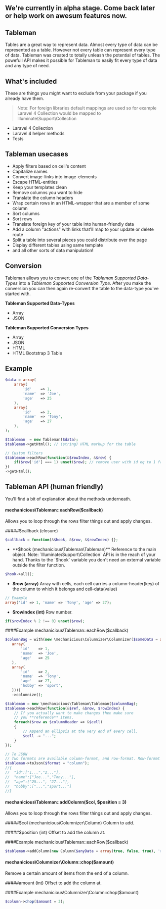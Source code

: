## We're currently in alpha stage. Come back later or help work on awesum features now.

## Tableman

Tables are a great way to represent data. Almost every type of data can be represented as a table. However not every table can represent every type of data. Tableman was created to totally unleash the potential of tables. The powefull API makes it possible for Tableman to easily fit every type of data and any type of need.

## What's included
These are things you might want to exclude from your package if you already have them.
> Note: For foreign libraries default mappings are used so for example Laravel 4 Collection would be mapped to Illuminate\Support\Collection

* Laravel 4 Collection
* Laravel 4 helper methods
* Tests

## Tableman usecases 
* Apply filters based on cell's content
* Capitalize names
* Convert image-links into image-elements
* Escape HTML-entities
* Keep your templates clean
* Remove columns you want to hide
* Translate the column headers
* Wrap certain rows in an HTML-wrapper that are a member of some column
* Sort columns
* Sort rows
* Translate foreign key of your table into human-friendly data
* Add a column "actions" with links that'll map to your update or delete route
* Split a table into several pieces you could distribute over the page
* Display different tables using same template
* and all other sorts of data manipulation!


## Conversion
Tableman allows you to convert one of the *Tableman Supported Data-Types* into a *Tableman Supported Conversion Type*. After you make the conversion you can then again re-convert the table to the data-type you've started with.

**Tableman Supported Data-Types**
* Array
* JSON

**Tableman Supported Conversion Types**
* Array
* JSON
* HTML
* HTML Bootstrap 3 Table

## Example
```php
$data = array(
    array(
        'id'    => 1,
        'name'  => 'Joe',
        'age'   => 25
    ),
    array(
        'id'    => 2,
        'name'  => 'Tony',
        'age'   => 27
    ),
);

$tableman  = new Tableman($data);
$tableman->getHtml(); // (string) HTML markup for the table

// Custom filters
$tableman->eachRow(function(&$rowIndex, &$row) {
    if($row['id'] === 1) unset($row); // remove user with id eq to 1 from the table!
})
->getHtml();
```

## Tableman API (human friendly)
You'll find a bit of explanation about the methods underneath.

#### mechanicious\Tableman::eachRow($callback)
Allows you to loop through the rows filter things out and apply changes.

#####$callback (closure)
```php
$callback = function(&$hook, &$row, &$rowIndex) {};
```
* **$hook (mechanicious\Tableman\Tableman)**
Reference to the main object. Note: `Illuminate\Support\Collection` API is in the reach of your hand. Thanks to the `$hook` variable you don't need an external variable outside the filter function.
```php
$hook->all();
```
* **$row (array)**
Array with cells, each cell carries a column-header(key) of the column to which it belongs and cell-data(value)
```php
// Example
array('id' => 1, 'name' => 'Tony', 'age' => 27);
```
* **$rowIndex (int)**
Row number.
```php
if($rowIndex % 2 !== 0) unset($row);
```

####Example mechanicious\Tableman::eachRow($callback)
```php
$columnBag = with(new \mechanicious\Columnizer\Columnizer($someData = array(
   array(
       'id'    => 1,
       'name'  => 'Joe',
       'age'   => 25
   ),
   array(
       'id'    => 2,
       'name'  => 'Tony',
       'age'   => 27,
       'hobby' => 'sport',
   ))))
   ->columnize();

$tableman = new \mechanicious\Tableman\Tableman($columnBag);
$tableman->eachRow(function(&$ref, &$row, $rowIndex) {
	// If you actually want to make changes then make sure
	// you **reference** items.
	foreach($row as $columnHeader => &$cell)
	{
		// Append an ellipsis at the very end of every cell.
		$cell .= "...";
	}
});

// To JSON 
// Two formats are available column-format, and row-format. Row-format is the one you get from a DB-Query.
$tableman->toJson($format = "column");
//{
//	"id":["1...","2..."],
//	"name":["Joe...","Tony..."],
//	"age":["25...", "27..."],
//	"hobby":["...","sport..."]
//}

```

#### mechanicious\Tableman::addColumn($col, $position = 3)
Allows you to loop through the rows filter things out and apply changes.

#####$col (mechanicious\Columnizer\Column)
Column to add.

#####$position (int)
Offset to add the column at.


####Example mechanicious\Tableman::eachRow($callback)
```php
$tableman->addColumn(new Column($anyData = array(true, false, true), 'registered'), 3);

```

#### mechanicious\Columnizer\Column::chop($amount)
Remove a certain amount of items from the end of a column.

#####amount (int)
Offset to add the column at.

####Example mechanicious\Columnizer\Column::chop($amount)
```php
$column->chop($amount = 3);

```

